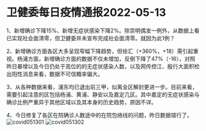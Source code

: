 # 卫健委每日疫情通报2022-05-13

1、新增确诊下降15%、新增无症状感染下降2%。除崇明偶发一例外，从数据上看已实现社会面清零，但卫健委并未宣布完成社会面清零。就因为此1例？

2、新增确诊方面各区大多呈现窄幅下降趋势，但徐汇（+360%，+18）需引起重视。杨浦方面，新增确诊方面的数据不仅未增加，反倒下降了47%（-16），对照昨日暴增以及今日仍处于高位的的无症状感染人数，以及网传控江、殷行大面积检出阳性消息来看，数据不可信概率偏大。

3、从各种数据来看，浦东均已退出前三甲，似离全区解封更进一步。目前来看，需要引起注意的区包括杨浦、黄浦、静安以及嘉定几区。其中嘉定的无症状感染与确诊比例严重异于其他区域以及其本身的历史趋势，原因不详。

4、今日修复了各区在院确诊人数途中的在院包络线的问题，昨日数据错行了。
<img decoding="async" src="https://i0.wp.com/s2.loli.net/2022/05/14/QEFPqHeaAwT6ckv.jpg?w=640&#038;ssl=1" alt="covid051301" data-recalc-dims="1" />
<img decoding="async" src="https://i0.wp.com/s2.loli.net/2022/05/14/kbOZto7NncBiGsg.jpg?w=640&#038;ssl=1" alt="covid051302" data-recalc-dims="1" />

